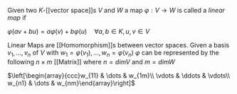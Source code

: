 Given two $K$-[[vector space]]s $V$ and $W$ a map $\varphi:V\rightarrow W$ is called a *linear map* if 

$\varphi(av+bu) = a\varphi(v)+b\varphi(u) \quad \forall a,b\in K, u,v\in V$

Linear Maps are [[Homomorphism]]s between vector spaces.
Given a basis $v_1,\dots, v_n$ of $V$ with $w_1 = \varphi(v_1),\dots, w_n =\varphi(v_n)$ $\varphi$ can be represented by the following $n\times m$ [[Matrix]] where $n = dimV$ and $m=dim W$

$\left[\begin{array}{ccc}w_{11} & \dots & w_{1m}\\ \vdots & \ddots & \vdots\\ w_{n1} & \dots & w_{nm}\end{array}\right]$
